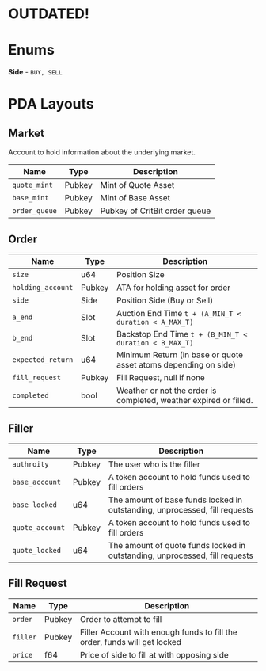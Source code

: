 # OUTDATED!
# Enums 
**Side** - `BUY, SELL`

# PDA Layouts
## Market
Account to hold information about the underlying market. 

| Name          | Type   | Description                   |
|---------------|--------|-------------------------------|
| `quote_mint`  | Pubkey | Mint of Quote Asset           |
| `base_mint`   | Pubkey | Mint of Base Asset            |
| `order_queue` | Pubkey | Pubkey of CritBit order queue |

## Order

| Name              | Type   | Description                                                       |
|-------------------|--------|-------------------------------------------------------------------|
| `size`            | u64    | Position Size                                                     |
| `holding_account` | Pubkey | ATA for holding asset for order                                   |
| `side`            | Side   | Position Side (Buy or Sell)                                       |
| `a_end`           | Slot   | Auction End Time `t + (A_MIN_T < duration < A_MAX_T)`             |
| `b_end`           | Slot   | Backstop End Time `t + (B_MIN_T < duration < B_MAX_T)`            |
| `expected_return` | u64    | Minimum Return (in base or quote asset atoms depending on side)   |
| `fill_request`    | Pubkey | Fill Request, null if none                                        |
| `completed`       | bool   | Weather or not the order is completed, weather expired or filled. |

## Filler

| Name           | Type   | Description                                                                 |
|----------------|--------|-----------------------------------------------------------------------------|
| `authroity`    | Pubkey | The user who is the filler                                                  |
| `base_account` | Pubkey | A token account to hold funds used to fill orders                           |
| `base_locked`  | u64    | The amount of base funds locked in outstanding, unprocessed, fill requests  |
| `quote_account` | Pubkey | A token account to hold funds used to fill orders                           |
| `quote_locked` | u64    | The amount of quote funds locked in outstanding, unprocessed, fill requests |

## Fill Request

| Name     | Type   | Description                                                               |
|----------|--------|---------------------------------------------------------------------------|
| `order`  | Pubkey | Order to attempt to fill                                                  |
| `filler` | Pubkey | Filler Account with enough funds to fill the order, funds will get locked |
| `price`  | f64    | Price of side to fill at with opposing side                               |
